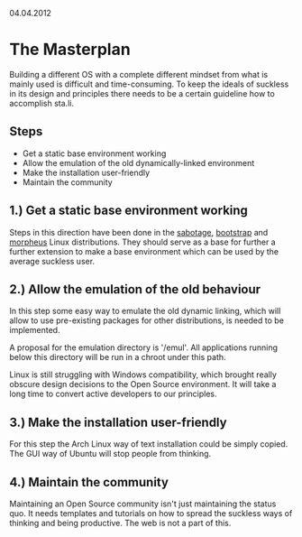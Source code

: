 04.04.2012

The Masterplan
==============

Building a different OS with a complete different mindset from
what is mainly used is difficult and time-consuming. To keep
the ideals of suckless in its design and principles there needs
to be a certain guideline how to accomplish sta.li.

Steps
-----

* Get a static base environment working
* Allow the emulation of the old dynamically-linked environment
* Make the installation user-friendly
* Maintain the community

1.) Get a static base environment working
-----------------------------------------

Steps in this direction have been done in the
[sabotage](https://github.com/rofl0r/sabotage),
[bootstrap](https://github.com/pikhq/bootstrap-linux) and
[morpheus](http://morpheus.2f30.org)
Linux distributions. They should serve as a base for further
a further extension to make a base environment which can be
used by the average suckless user.

2.) Allow the emulation of the old behaviour
--------------------------------------------

In this step some easy way to emulate the old dynamic linking,
which will allow to use pre-existing packages for other
distributions, is needed to be implemented.

A proposal for the emulation directory is '/emul'. All applications
running below this directory will be run in a chroot under this
path.

Linux is still struggling with Windows compatibility, which brought
really obscure design decisions to the Open Source environment. It
will take a long time to convert active developers to our principles.

3.) Make the installation user-friendly
---------------------------------------

For this step the Arch Linux way of text installation could be
simply copied. The GUI way of Ubuntu will stop people from
thinking.

4.) Maintain the community
--------------------------

Maintaining an Open Source community isn't just maintaining the
status quo. It needs templates and tutorials on how to spread
the suckless ways of thinking and being productive. The web is
not a part of this.
